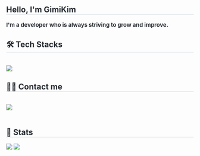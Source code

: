 <!-- <div align= "center">
    <img src="https://capsule-render.vercel.app/api?type=rect&color=random&height=120&text=Kim's%20GitHub&animation=&fontColor=000000&fontSize=60" />
</div> -->

<div style="text-align: left;"> 
  <h2 style="border-bottom: 1px solid #d8dee4; color: #282d33;"> Hello, I'm GimiKim </h2>  
  <div style="font-weight: 700; font-size: 15px; text-align: left; color: #282d33;">
    I'm a developer who is always striving to grow and improve.
  </div> 
</div>

<div style="text-align: left;">
  <h2 style="border-bottom: 1px solid #d8dee4; color: #282d33;"> 🛠️ Tech Stacks </h2> <br> 
  <div>
    <img src="https://img.shields.io/badge/Python-3776AB?style=for-the-badge&logo=Python&logoColor=white">
  </div>
</div>

<div style="text-align: left;">
  <h2 style="border-bottom: 1px solid #d8dee4; color: #282d33;"> 🧑‍💻 Contact me </h2> <br> 
  <div>
    <a href="mailto:hyeonsung1009@gmail.com">
      <img src="https://img.shields.io/badge/Gmail-EA4335?style=for-the-badge&logo=Gmail&logoColor=white">
    </a>
  </div> <br> 
</div>

<div style="text-align: left;"> 
  <h2 style="border-bottom: 1px solid #d8dee4; color: #282d33;"> 🏅 Stats </h2>
  <div>
    <img src="https://github-readme-stats.vercel.app/api?username=gimikim&bg_color=60,000000,&title_color=000000&text_color=000000" />
    <img src="https://github-readme-stats.vercel.app/api/top-langs/?username=gimikim&layout=compact&bg_color=60,000000,&title_color=000000&text_color=000000" />
  </div> 
</div>
